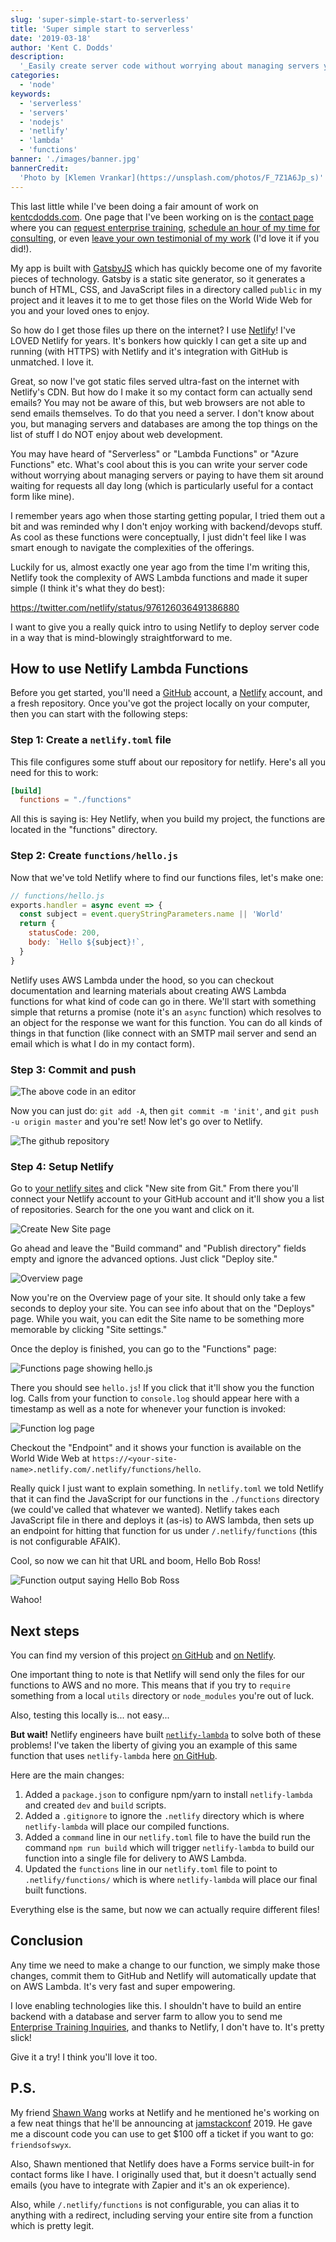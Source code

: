```yaml
---
slug: 'super-simple-start-to-serverless'
title: 'Super simple start to serverless'
date: '2019-03-18'
author: 'Kent C. Dodds'
description:
  '_Easily create server code without worrying about managing servers yourself_'
categories:
  - 'node'
keywords:
  - 'serverless'
  - 'servers'
  - 'nodejs'
  - 'netlify'
  - 'lambda'
  - 'functions'
banner: './images/banner.jpg'
bannerCredit:
  'Photo by [Klemen Vrankar](https://unsplash.com/photos/F_7Z1A6Jp_s)'
---
```


This last little while I've been doing a fair amount of work on
[kentcdodds.com](https://kentcdodds.com). One page that I've been working on is
the [contact page](https://kentcdodds.com/contact) where you can
[request enterprise training](https://kcd.im/request-a-workshop),
[schedule an hour of my time for consulting](https://kcd.im/consulting), or even
[leave your own testimonial of my work](https://kcd.im/testimonial) (I'd love it
if you did!).

My app is built with [GatsbyJS](https://www.gatsbyjs.org/) which has quickly
become one of my favorite pieces of technology. Gatsby is a static site
generator, so it generates a bunch of HTML, CSS, and JavaScript files in a
directory called `public` in my project and it leaves it to me to get those
files on the World Wide Web for you and your loved ones to enjoy.

So how do I get those files up there on the internet? I use
[Netlify](https://www.netlify.com/)! I've LOVED Netlify for years. It's bonkers
how quickly I can get a site up and running (with HTTPS) with Netlify and it's
integration with GitHub is unmatched. I love it.

Great, so now I've got static files served ultra-fast on the internet with
Netlify's CDN. But how do I make it so my contact form can actually send emails?
You may not be aware of this, but web browsers are not able to send emails
themselves. To do that you need a server. I don't know about you, but managing
servers and databases are among the top things on the list of stuff I do NOT
enjoy about web development.

You may have heard of "Serverless" or "Lambda Functions" or "Azure Functions"
etc. What's cool about this is you can write your server code without worrying
about managing servers or paying to have them sit around waiting for requests
all day long (which is particularly useful for a contact form like mine).

I remember years ago when those starting getting popular, I tried them out a bit
and was reminded why I don't enjoy working with backend/devops stuff. As cool as
these functions were conceptually, I just didn't feel like I was smart enough to
navigate the complexities of the offerings.

Luckily for us, almost exactly one year ago from the time I'm writing this,
Netlify took the complexity of AWS Lambda functions and made it super simple (I
think it's what they do best):

https://twitter.com/netlify/status/976126036491386880

I want to give you a really quick intro to using Netlify to deploy server code
in a way that is mind-blowingly straightforward to me.

## How to use Netlify Lambda Functions

Before you get started, you'll need a [GitHub](https://github.com) account, a
[Netlify](https://netlify.com) account, and a fresh repository. Once you've got
the project locally on your computer, then you can start with the following
steps:

### Step 1: Create a `netlify.toml` file

This file configures some stuff about our repository for netlify. Here's all you
need for this to work:

```toml
[build]
  functions = "./functions"
```

All this is saying is: Hey Netlify, when you build my project, the functions are
located in the "functions" directory.

### Step 2: Create `functions/hello.js`

Now that we've told Netlify where to find our functions files, let's make one:

```javascript
// functions/hello.js
exports.handler = async event => {
  const subject = event.queryStringParameters.name || 'World'
  return {
    statusCode: 200,
    body: `Hello ${subject}!`,
  }
}
```

Netlify uses AWS Lambda under the hood, so you can checkout documentation and
learning materials about creating AWS Lambda functions for what kind of code can
go in there. We'll start with something simple that returns a promise (note it's
an `async` function) which resolves to an object for the response we want for
this function. You can do all kinds of things in that function (like connect
with an SMTP mail server and send an email which is what I do in my contact
form).

### Step 3: Commit and push

![The above code in an editor](./images/code.png)

Now you can just do: `git add -A`, then `git commit -m 'init'`, and
`git push -u origin master` and you're set! Now let's go over to Netlify.

![The github repository](./images/repo.png)

### Step 4: Setup Netlify

Go to [your netlify sites](https://app.netlify.com/) and click "New site from
Git." From there you'll connect your Netlify account to your GitHub account and
it'll show you a list of repositories. Search for the one you want and click on
it.

![Create New Site page](./images/create-new-site.png)

Go ahead and leave the "Build command" and "Publish directory" fields empty and
ignore the advanced options. Just click "Deploy site."

![Overview page](./images/overview.png)

Now you're on the Overview page of your site. It should only take a few seconds
to deploy your site. You can see info about that on the "Deploys" page. While
you wait, you can edit the Site name to be something more memorable by clicking
"Site settings."

Once the deploy is finished, you can go to the "Functions" page:

![Functions page showing hello.js](./images/functions.png)

There you should see `hello.js`! If you click that it'll show you the function
log. Calls from your function to `console.log` should appear here with a
timestamp as well as a note for whenever your function is invoked:

![Function log page](./images/function-log.png)

Checkout the "Endpoint" and it shows your function is available on the World
Wide Web at `https://<your-site-name>.netlify.com/.netlify/functions/hello`.

Really quick I just want to explain something. In `netlify.toml` we told Netlify
that it can find the JavaScript for our functions in the `./functions` directory
(we could've called that whatever we wanted). Netlify takes each JavaScript file
in there and deploys it (as-is) to AWS lambda, then sets up an endpoint for
hitting that function for us under `/.netlify/functions` (this is not
configurable AFAIK).

Cool, so now we can hit that URL and boom, Hello Bob Ross!

![Function output saying Hello Bob Ross](./images/function-output.png)

Wahoo!

## Next steps

You can find my version of this project
[on GitHub](https://github.com/kentcdodds/super-simple-netlify-function-example)
and
[on Netlify](https://simple-fn-example.netlify.com/.netlify/functions/hello).

One important thing to note is that Netlify will send only the files for our
functions to AWS and no more. This means that if you try to `require` something
from a local `utils` directory or `node_modules` you're out of luck.

Also, testing this locally is... not easy...

**But wait!** Netlify engineers have built
[`netlify-lambda`](https://www.npmjs.com/package/netlify-lambda) to solve both
of these problems! I've taken the liberty of giving you an example of this same
function that uses `netlify-lambda` here
[on GitHub](https://github.com/kentcdodds/netlify-function-example).

Here are the main changes:

1. Added a `package.json` to configure npm/yarn to install `netlify-lambda` and
   created `dev` and `build` scripts.
2. Added a `.gitignore` to ignore the `.netlify` directory which is where
   `netlify-lambda` will place our compiled functions.
3. Added a `command` line in our `netlify.toml` file to have the build run the
   command `npm run build` which will trigger `netlify-lambda` to build our
   function into a single file for delivery to AWS Lambda.
4. Updated the `functions` line in our `netlify.toml` file to point to
   `.netlify/functions/` which is where `netlify-lambda` will place our final
   built functions.

Everything else is the same, but now we can actually require different files!

## Conclusion

Any time we need to make a change to our function, we simply make those changes,
commit them to GitHub and Netlify will automatically update that on AWS Lambda.
It's very fast and super empowering.

I love enabling technologies like this. I shouldn't have to build an entire
backend with a database and server farm to allow you to send me
[Enterprise Training Inquiries](https://kcd.im/request-a-workshop), and thanks
to Netlify, I don't have to. It's pretty slick!

Give it a try! I think you'll love it too.

## P.S.

<!-- prettier escapes the $ https://github.com/prettier/prettier/issues/5483 -->
<!-- prettier-ignore -->
My friend [Shawn Wang](https://twitter.com/swyx) works at Netlify and he
mentioned he's working on a few neat things that he'll be announcing at
[jamstackconf](https://twitter.com/jamstackconf) 2019. He gave me a discount
code you can use to get $100 off a ticket if you want to go: `friendsofswyx`.

Also, Shawn mentioned that Netlify does have a Forms service built-in for
contact forms like I have. I originally used that, but it doesn't actually send
emails (you have to integrate with Zapier and it's an ok experience).

Also, while `/.netlify/functions` is not configurable, you can alias it to
anything with a redirect, including serving your entire site from a function
which is pretty legit.
